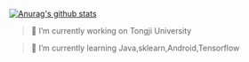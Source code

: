 
[![Anurag's github stats](https://github-readme-stats.vercel.app/api?username=MQN-80&count_private=true)](https://github.com/anuraghazra/github-readme-stats)
> 🔭 I’m currently working on Tongji University

> 🌱 I’m currently learning Java,sklearn,Android,Tensorflow
